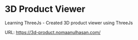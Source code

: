 # 3D Product Viewer
Learning ThreeJs - Created 3D product viewer using ThreeJs

URL: https://3d-product.nomaanulhasan.com/
